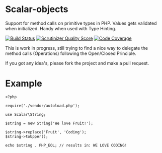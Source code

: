Scalar-objects
==================

Support for method calls on primitive types in PHP. Values gets validated when initialized. Handy when used with Type Hinting.

[![Build Status](https://travis-ci.org/void-sector/ScalarObjects.png?branch=master)](https://travis-ci.org/void-sector/ScalarObjects)
[![Scrutinizer Quality Score](https://scrutinizer-ci.com/g/void-sector/ScalarObjects/badges/quality-score.png?s=50937d234c07bce292c265daee3acb250399f99d)](https://scrutinizer-ci.com/g/void-sector/ScalarObjects/)
[![Code Coverage](https://scrutinizer-ci.com/g/void-sector/ScalarObjects/badges/coverage.png?s=c4c78454335d1346711b5369d02bca07f8bad20c)](https://scrutinizer-ci.com/g/void-sector/ScalarObjects/)


This is work in progress, still trying to find a nice way to delegate the method calls (Operations) following the Open/Closed Principle.

If you got any idea's, please fork the project and make a pull request. 

# Example

    <?php

    require('./vendor/autoload.php');

    use Scalar\String;

    $string = new String('We love Fruit!');

    $string->replace('Fruit', 'Coding');
    $string->toUpper();

    echo $string . PHP_EOL; // results in: WE LOVE CODING!
